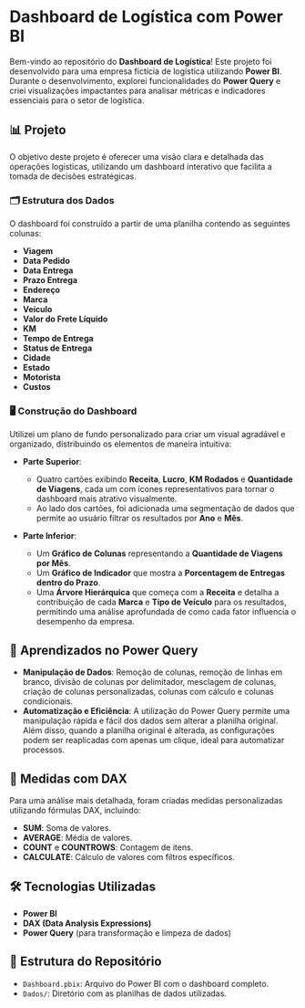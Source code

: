 # Dashboard de Logística com Power BI

Bem-vindo ao repositório do **Dashboard de Logística**! Este projeto foi desenvolvido para uma empresa fictícia de logística utilizando **Power BI**. Durante o desenvolvimento, explorei funcionalidades do **Power Query** e criei visualizações impactantes para analisar métricas e indicadores essenciais para o setor de logística.

## 📊 Projeto

O objetivo deste projeto é oferecer uma visão clara e detalhada das operações logísticas, utilizando um dashboard interativo que facilita a tomada de decisões estratégicas.

### 🗂️ Estrutura dos Dados

O dashboard foi construído a partir de uma planilha contendo as seguintes colunas:

- **Viagem**
- **Data Pedido**
- **Data Entrega**
- **Prazo Entrega**
- **Endereço**
- **Marca**
- **Veículo**
- **Valor do Frete Líquido**
- **KM**
- **Tempo de Entrega**
- **Status de Entrega**
- **Cidade**
- **Estado**
- **Motorista**
- **Custos**

### 🖥️ Construção do Dashboard

Utilizei um plano de fundo personalizado para criar um visual agradável e organizado, distribuindo os elementos de maneira intuitiva:

- **Parte Superior**:
  - Quatro cartões exibindo **Receita**, **Lucro**, **KM Rodados** e **Quantidade de Viagens**, cada um com ícones representativos para tornar o dashboard mais atrativo visualmente.
  - Ao lado dos cartões, foi adicionada uma segmentação de dados que permite ao usuário filtrar os resultados por **Ano** e **Mês**.
  
- **Parte Inferior**:
  - Um **Gráfico de Colunas** representando a **Quantidade de Viagens por Mês**.
  - Um **Gráfico de Indicador** que mostra a **Porcentagem de Entregas dentro do Prazo**.
  - Uma **Árvore Hierárquica** que começa com a **Receita** e detalha a contribuição de cada **Marca** e **Tipo de Veículo** para os resultados, permitindo uma análise aprofundada de como cada fator influencia o desempenho da empresa.

## 🔧 Aprendizados no Power Query

- **Manipulação de Dados**: Remoção de colunas, remoção de linhas em branco, divisão de colunas por delimitador, mesclagem de colunas, criação de colunas personalizadas, colunas com cálculo e colunas condicionais.
- **Automatização e Eficiência**: A utilização do Power Query permite uma manipulação rápida e fácil dos dados sem alterar a planilha original. Além disso, quando a planilha original é alterada, as configurações podem ser reaplicadas com apenas um clique, ideal para automatizar processos.

## 🧮 Medidas com DAX

Para uma análise mais detalhada, foram criadas medidas personalizadas utilizando fórmulas DAX, incluindo:

- **SUM**: Soma de valores.
- **AVERAGE**: Média de valores.
- **COUNT** e **COUNTROWS**: Contagem de itens.
- **CALCULATE**: Cálculo de valores com filtros específicos.

## 🛠️ Tecnologias Utilizadas

- **Power BI**
- **DAX (Data Analysis Expressions)**
- **Power Query** (para transformação e limpeza de dados)

## 📂 Estrutura do Repositório

- `Dashboard.pbix`: Arquivo do Power BI com o dashboard completo.
- `Dados/`: Diretório com as planilhas de dados utilizadas.


